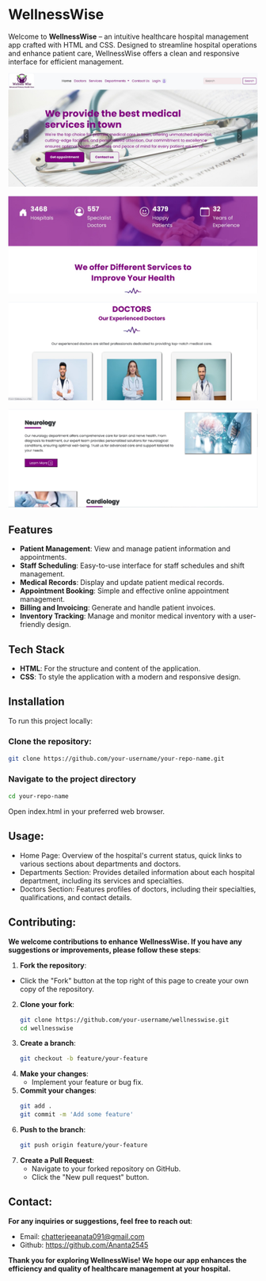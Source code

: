 # **WellnessWise**

Welcome to **WellnessWise** – an intuitive healthcare hospital management app crafted with HTML and CSS. Designed to streamline hospital operations and enhance patient care, WellnessWise offers a clean and responsive interface for efficient management.

![WellnessWise Screenshot](image2.1.png)

![WellnessWise Screenshot](image2.2.png)

![WellnessWise Screenshot](image2.3.png)

![WellnessWise Screenshot](image2.4.png)

## **Features**

- **Patient Management**: View and manage patient information and appointments.
- **Staff Scheduling**: Easy-to-use interface for staff schedules and shift management.
- **Medical Records**: Display and update patient medical records.
- **Appointment Booking**: Simple and effective online appointment management.
- **Billing and Invoicing**: Generate and handle patient invoices.
- **Inventory Tracking**: Manage and monitor medical inventory with a user-friendly design.

## **Tech Stack**

- **HTML**: For the structure and content of the application.
- **CSS**: To style the application with a modern and responsive design.

## **Installation**

To run this project locally:

### **Clone the repository:**

``` sh
git clone https://github.com/your-username/your-repo-name.git
```

### **Navigate to the project directory**
```bash
cd your-repo-name
```

Open index.html in your preferred web browser.

## **Usage**:
- Home Page: Overview of the hospital's current status, quick links to various sections about departments and doctors.
- Departments Section: Provides detailed information about each hospital department, including its services and specialties.
- Doctors Section: Features profiles of doctors, including their specialties, qualifications, and contact details.

## **Contributing**:
**We welcome contributions to enhance WellnessWise. If you have any suggestions or improvements, please follow these steps**:

1. **Fork the repository**:
  - Click the "Fork" button at the top right of this page to create your own copy of the repository.
2. **Clone your fork**:
    ```sh
    git clone https://github.com/your-username/wellnesswise.git
    cd wellnesswise
    ```
3. **Create a branch**:
   ```sh
   git checkout -b feature/your-feature
   ```
4. **Make your changes**:
   - Implement your feature or bug fix.
5. **Commit your changes**:
   ```sh
   git add .
   git commit -m 'Add some feature'
   ```
6. **Push to the branch**:
   ```sh
   git push origin feature/your-feature
   ```
7. **Create a Pull Request**:
   - Navigate to your forked repository on GitHub.
   - Click the "New pull request" button.
  
## **Contact**:
**For any inquiries or suggestions, feel free to reach out**:
- Email: chatterjeeanata091@gmail.com
- Github: https://github.com/Ananta2545

**Thank you for exploring WellnessWise! We hope our app enhances the efficiency and quality of healthcare management at your hospital.**




